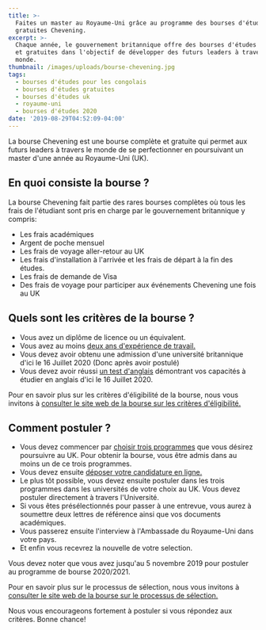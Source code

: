 ```yaml
---
title: >-
  Faites un master au Royaume-Uni grâce au programme des bourses d'études
  gratuites Chevening.
excerpt: >-
  Chaque année, le gouvernement britannique offre des bourses d'études complètes
  et gratuites dans l'objectif de développer des futurs leaders à travers le
  monde.
thumbnail: /images/uploads/bourse-chevening.jpg
tags:
  - bourses d'études pour les congolais
  - bourses d'études gratuites
  - bourses d'études uk
  - royaume-uni
  - bourses d'études 2020
date: '2019-08-29T04:52:09-04:00'
---
```


La bourse Chevening est une bourse complète et gratuite qui permet aux futurs leaders à travers le monde de se perfectionner en poursuivant un master d'une année au Royaume-Uni (UK).

## En quoi consiste la bourse ?

La bourse Chevening fait partie des rares bourses complètes où tous les frais de l'étudiant sont pris en charge par le gouvernement britannique y compris:

- Les frais académiques
- Argent de poche mensuel
- Les frais de voyage aller-retour au UK
- Les frais d'installation à l'arrivée et les frais de départ à la fin des études.
- Les frais de demande de Visa
- Des frais de voyage pour participer aux événements Chevening une fois au UK

## Quels sont les critères de la bourse ?

- Vous avez un diplôme de licence ou un équivalent.
- Vous avez au moins <a href="https://www.chevening.org/scholarships/who-can-apply/work-experience/" rel="noreferrer noopener" target="_blank">deux ans d'expérience de travail.</a>
- Vous devez avoir obtenu une admission d'une université britannique d'ici le 16 Juillet 2020 (Donc après avoir postulé)
- Vous devez avoir réussi <a href="https://www.chevening.org/scholarships/who-can-apply/english-language/" rel="noreferrer noopener" target="_blank">un test d'anglais</a> démontrant vos capacités à étudier en anglais d'ici le 16 Juillet 2020.

Pour en savoir plus sur les critères d'éligibilité de la bourse, nous vous invitons à <a href="https://www.chevening.org/scholarships/who-can-apply/eligibility/" target="_blank" rel="noreferrer noopener">consulter le site web de la bourse sur les critères d'éligibilité.</a>

## Comment postuler ?

- Vous devez commencer par <a href="https://www.chevening.org/scholarships/guidance/courses/" rel="noreferrer noopener" target="_blank">choisir trois programmes</a> que vous désirez poursuivre au UK. Pour obtenir la bourse, vous être admis dans au moins un de ce trois programmes.
- Vous devez ensuite <a href="https://www.chevening.org/scholarships/guidance/online-application-system/" rel="noreferrer noopener" target="_blank">déposer votre candidature en ligne.</a>
- Le plus tôt possible, vous devez ensuite postuler dans les trois programmes dans les universités de votre choix au UK. Vous devez postuler directement à travers l'Université.
- Si vous êtes présélectionnés pour passer à une entrevue, vous aurez à soumettre deux lettres de référence ainsi que vos documents académiques.
- Vous passerez ensuite l'interview à l'Ambassade du Royaume-Uni dans votre pays.
- Et enfin vous recevrez la nouvelle de votre selection.

Vous devez noter que vous avez jusqu'au 5 novembre 2019 pour postuler au programme de bourse 2020/2021.

Pour en savoir plus sur le processus de sélection, nous vous invitons à <a href="https://www.chevening.org/scholarships/application-timeline/" target="_blank" rel="noreferrer noopener">consulter le site web de la bourse sur le processus de sélection.</a>

Nous vous encourageons fortement à postuler si vous répondez aux critères. Bonne chance!
